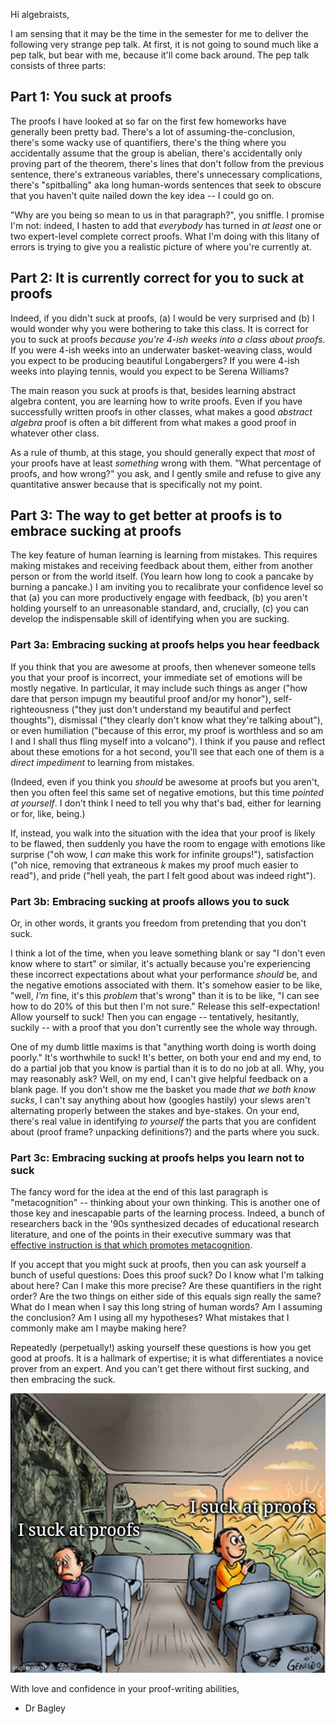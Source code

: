 Hi algebraists,

I am sensing that it may be the time in the semester for me to deliver the following very strange pep talk. At first, it is not going to sound much like a pep talk, but bear with me, because it'll come back around. The pep talk consists of three parts:

## Part 1: You suck at proofs

The proofs I have looked at so far on the first few homeworks have generally been pretty bad. There's a lot of assuming-the-conclusion, there's some wacky use of quantifiers, there's the thing where you accidentally assume that the group is abelian, there's accidentally only proving part of the theorem, there's lines that don't follow from the previous sentence, there's extraneous variables, there's unnecessary complications, there's "spitballing" aka long human-words sentences that seek to obscure that you haven't quite nailed down the key idea -- I could go on.

"Why are you being so mean to us in that paragraph?", you sniffle. I promise I'm not: indeed, I hasten to add that *everybody* has turned in *at least* one or two expert-level complete correct proofs. What I'm doing with this litany of errors is trying to give you a realistic picture of where you're currently at.

## Part 2: It is currently correct for you to suck at proofs

Indeed, if you didn't suck at proofs, (a) I would be very surprised and (b) I would wonder why you were bothering to take this class. It is correct for you to suck at proofs *because you're 4-ish weeks into a class about proofs*. If you were 4-ish weeks into an underwater basket-weaving class, would you expect to be producing beautiful Longabergers? If you were 4-ish weeks into playing tennis, would you expect to be Serena Williams?

The main reason you suck at proofs is that, besides learning abstract algebra content, you are learning how to write proofs. Even if you have successfully written proofs in other classes, what makes a good *abstract algebra* proof is often a bit different from what makes a good proof in whatever other class.

As a rule of thumb, at this stage, you should generally expect that *most* of your proofs have at least *something* wrong with them. "What percentage of proofs, and how wrong?" you ask, and I gently smile and refuse to give any quantitative answer because that is specifically not my point.

## Part 3: The way to get better at proofs is to embrace sucking at proofs

The key feature of human learning is learning from mistakes. This requires making mistakes and receiving feedback about them, either from another person or from the world itself. (You learn how long to cook a pancake by burning a pancake.) I am inviting you to recalibrate your confidence level so that (a) you can more productively engage with feedback, (b) you aren't holding yourself to an unreasonable standard, and, crucially, (c) you can develop the indispensable skill of identifying when you are sucking. 

### Part 3a: Embracing sucking at proofs helps you hear feedback

If you think that you are awesome at proofs, then whenever someone tells you that your proof is incorrect, your immediate set of emotions will be mostly negative. In particular, it may include such things as anger ("how dare that person impugn  my beautiful proof and/or my honor"), self-righteousness ("they just don't understand my beautiful and perfect thoughts"), dismissal ("they clearly don't know what they're talking about"), or even humiliation ("because of this error, my proof is worthless and so am I and I shall thus fling myself into a volcano"). I think if you pause and reflect about these emotions for a hot second, you'll see that each one of them is a *direct impediment* to learning from mistakes.

(Indeed, even if you think you *should* be awesome at proofs but you aren't, then you often feel this same set of negative emotions, but this time *pointed at yourself*. I don't think I need to tell you why that's bad, either for learning or for, like, being.)

If, instead, you walk into the situation with the idea that your proof is likely to be flawed, then suddenly you have the room to engage with emotions like surprise ("oh wow, I *can* make this work for infinite groups!"), satisfaction ("oh nice, removing that extraneous $k$ makes my proof much easier to read"), and pride ("hell yeah, the part I felt good about was indeed right"). 

### Part 3b: Embracing sucking at proofs allows you to suck

Or, in other words, it grants you freedom from pretending that you don't suck.

I think a lot of the time, when you leave something blank or say "I don't even know where to start" or similar, it's actually because you're experiencing these incorrect expectations about what your performance *should* be, and the negative emotions associated with them. It's somehow easier to be like, "well, *I'm* fine, it's this *problem* that's wrong" than it is to be like, "I can see how to do 20% of this but then I'm not sure." Release this self-expectation! Allow yourself to suck! Then you can engage -- tentatively, hesitantly, suckily -- with a proof that you don't currently see the whole way through. 

One of my dumb little maxims is that "anything worth doing is worth doing poorly." It's worthwhile to suck! It's better, on both your end and my end, to do a partial job that you know is partial than it is to do no job at all. Why, you may reasonably ask? Well, on my end, I can't give helpful feedback on a blank page. If you don't show me the basket you made *that we both know sucks*, I can't say anything about how (googles hastily) your slews aren't alternating properly between the stakes and bye-stakes. On your end, there's real value in identifying *to yourself* the parts that you are confident about (proof frame? unpacking definitions?) and the parts where you suck.

### Part 3c: Embracing sucking at proofs helps you learn not to suck

The fancy word for the idea at the end of this last paragraph is "metacognition" -- thinking about your own thinking. This is another one of those key and inescapable parts of the learning process. Indeed, a bunch of researchers back in the '90s synthesized decades of educational research literature, and one of the points in their executive summary was that [effective instruction is that which promotes metacognition](https://nap.nationalacademies.org/read/9853/chapter/3#18).

If you accept that you might suck at proofs, then you can ask yourself a bunch of useful questions: Does this proof suck? Do I know what I'm talking about here? Can I make this more precise? Are these quantifiers in the right order? Are the two things on either side of this equals sign really the same? What do I mean when I say this long string of human words? Am I assuming the conclusion? Am I using all my hypotheses? What mistakes that I commonly make am I maybe making here? 

Repeatedly (perpetually!) asking yourself these questions is how you get good at proofs. It is a hallmark of expertise; it is what differentiates a novice prover from an expert. And you can't get there without first sucking, and then embracing the suck.

![the bright-side-dark-side bus meme, but both people are captioned "I suck at proofs"](../images/i-suck-at-proofs.jpg)

With love and confidence in your proof-writing abilities,

- Dr Bagley